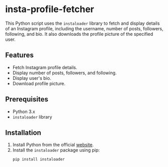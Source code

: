 # insta-profile-fetcher

This Python script uses the `instaloader` library to fetch and display details of an Instagram profile, including the username, number of posts, followers, following, and bio. It also downloads the profile picture of the specified user.

## Features

- Fetch Instagram profile details.
- Display number of posts, followers, and following.
- Display user's bio.
- Download profile picture.

## Prerequisites

- Python 3.x
- `instaloader` library

## Installation

1. Install Python from the official [website](https://www.python.org/).
2. Install the `instaloader` package using pip:
   ```bash
   pip install instaloader

